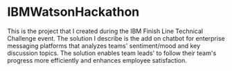 # IBMWatsonHackathon
This is the project that I created during the IBM Finish Line Technical Challenge event.
The solution I describe is the add on chatbot for enterprise messaging platforms that analyzes teams' sentiment/mood and key discussion topics.
The solution enables team leads' to follow their team's progress more efficiently and enhances employee satisfaction. 
